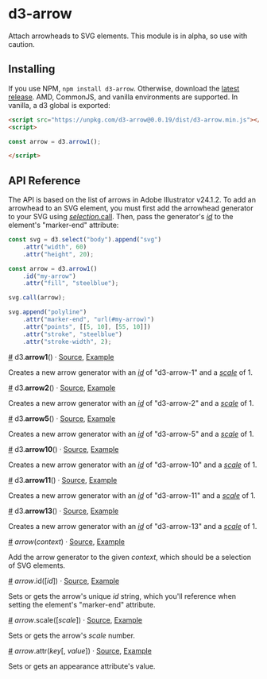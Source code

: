 # d3-arrow
Attach arrowheads to SVG elements. This module is in alpha, so use with caution.

## Installing

If you use NPM, `npm install d3-arrow`. Otherwise, download the [latest release](https://github.com/HarryStevens/d3-arrow/raw/master/dist/d3-arrow.zip). AMD, CommonJS, and vanilla environments are supported. In vanilla, a d3 global is exported:

```html
<script src="https://unpkg.com/d3-arrow@0.0.19/dist/d3-arrow.min.js"></script>
<script>

const arrow = d3.arrow1();

</script>
```

## API Reference

The API is based on the list of arrows in Adobe Illustrator v24.1.2. To add an arrowhead to an SVG element, you must first add the arrowhead generator to your SVG using [<i>selection</i>.call](https://github.com/d3/d3-selection#selection_call). Then, pass the generator's [<i>id</i>](#arrow_id) to the element's "marker-end" attribute:

```js
const svg = d3.select("body").append("svg")
    .attr("width", 60)
    .attr("height", 20);

const arrow = d3.arrow1()
    .id("my-arrow")
    .attr("fill", "steelblue");

svg.call(arrow);

svg.append("polyline")
    .attr("marker-end", "url(#my-arrow)")
    .attr("points", [[5, 10], [55, 10]])
    .attr("stroke", "steelblue")
    .attr("stroke-width", 2);
```

<a name="arrow1" href="#arrow1">#</a> d3.<b>arrow1</b>() · [Source](https://github.com/harrystevens/d3-arrow/blob/master/src/arrow-1.js "Source"), [Example](https://observablehq.com/d/7759e56ba89ced03 "Example")

Creates a new arrow generator with an [<i>id</i>](#arrow_id) of "d3-arrow-1" and a [<i>scale</i>](#arrow_scale) of 1.

<a name="arrow2" href="#arrow2">#</a> d3.<b>arrow2</b>() · [Source](https://github.com/harrystevens/d3-arrow/blob/master/src/arrow-2.js "Source"), [Example](https://observablehq.com/d/7759e56ba89ced03 "Example")

Creates a new arrow generator with an [<i>id</i>](#arrow_id) of "d3-arrow-2" and a [<i>scale</i>](#arrow_scale) of 1.

<a name="arrow5" href="#arrow5">#</a> d3.<b>arrow5</b>() · [Source](https://github.com/harrystevens/d3-arrow/blob/master/src/arrow-5.js "Source"), [Example](https://observablehq.com/d/7759e56ba89ced03 "Example")

Creates a new arrow generator with an [<i>id</i>](#arrow_id) of "d3-arrow-5" and a [<i>scale</i>](#arrow_scale) of 1.

<a name="arrow10" href="#arrow10">#</a> d3.<b>arrow10</b>() · [Source](https://github.com/harrystevens/d3-arrow/blob/master/src/arrow-10.js "Source"), [Example](https://observablehq.com/d/7759e56ba89ced03 "Example")

Creates a new arrow generator with an [<i>id</i>](#arrow_id) of "d3-arrow-10" and a [<i>scale</i>](#arrow_scale) of 1.

<a name="arrow11" href="#arrow11">#</a> d3.<b>arrow11</b>() · [Source](https://github.com/harrystevens/d3-arrow/blob/master/src/arrow-11.js "Source"), [Example](https://observablehq.com/d/7759e56ba89ced03 "Example")

Creates a new arrow generator with an [<i>id</i>](#arrow_id) of "d3-arrow-11" and a [<i>scale</i>](#arrow_scale) of 1.

<a name="arrow13" href="#arrow13">#</a> d3.<b>arrow13</b>() · [Source](https://github.com/harrystevens/d3-arrow/blob/master/src/arrow-13.js "Source"), [Example](https://observablehq.com/d/7759e56ba89ced03 "Example")

Creates a new arrow generator with an [<i>id</i>](#arrow_id) of "d3-arrow-13" and a [<i>scale</i>](#arrow_scale) of 1.

<a name="_arrow" href="#_arrow">#</a> <i>arrow</i>(<i>context</i>) · [Source](https://github.com/d3/d3-arrow/blob/master/src/index.js), [Example](https://observablehq.com/d/7759e56ba89ced03 "Example")

Add the arrow generator to the given <i>context</i>, which should be a selection of SVG elements.

<a name="arrow_id" href="#arrow_id">#</a> <i>arrow</i>.id([<i>id</i>]) · [Source](https://github.com/d3/d3-arrow/blob/master/src/index.js), [Example](https://observablehq.com/d/7759e56ba89ced03 "Example")

Sets or gets the arrow's unique <i>id</i> string, which you'll reference when setting the element's "marker-end" attribute.

<a name="arrow_scale" href="#arrow_scale">#</a> <i>arrow</i>.scale([<i>scale</i>]) · [Source](https://github.com/d3/d3-arrow/blob/master/src/index.js), [Example](https://observablehq.com/d/7759e56ba89ced03 "Example")

Sets or gets the arrow's <i>scale</i> number.

<a name="arrow_attr" href="#arrow_attr">#</a> <i>arrow</i>.attr(<i>key</i>[, <i>value</i>]) · [Source](https://github.com/d3/d3-arrow/blob/master/src/utils/iterate.js), [Example](https://observablehq.com/d/7759e56ba89ced03 "Example")

Sets or gets an appearance attribute's value.